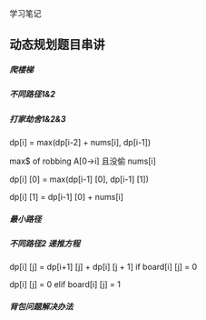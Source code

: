 学习笔记

## 动态规划题目串讲

##### 爬楼梯

##### 不同路径1&2

##### 打家劫舍1&2&3

dp[i] = max(dp[i-2] + nums[i], dp[i-1])

max$ of robbing A[0->i] 且没偷 nums[i]

dp[i] [0] = max(dp[i-1] [0], dp[i-1] [1])

dp[i] [1] = dp[i-1] [0] + nums[i]

##### 最小路径

##### 不同路径2 递推方程

dp[i] [j] = dp[i+1] [j] + dp[i] [j + 1] if board[i] [j] = 0

dp[i] [j] = 0                                       elif board[i] [j] = 1

##### 背包问题解决办法
